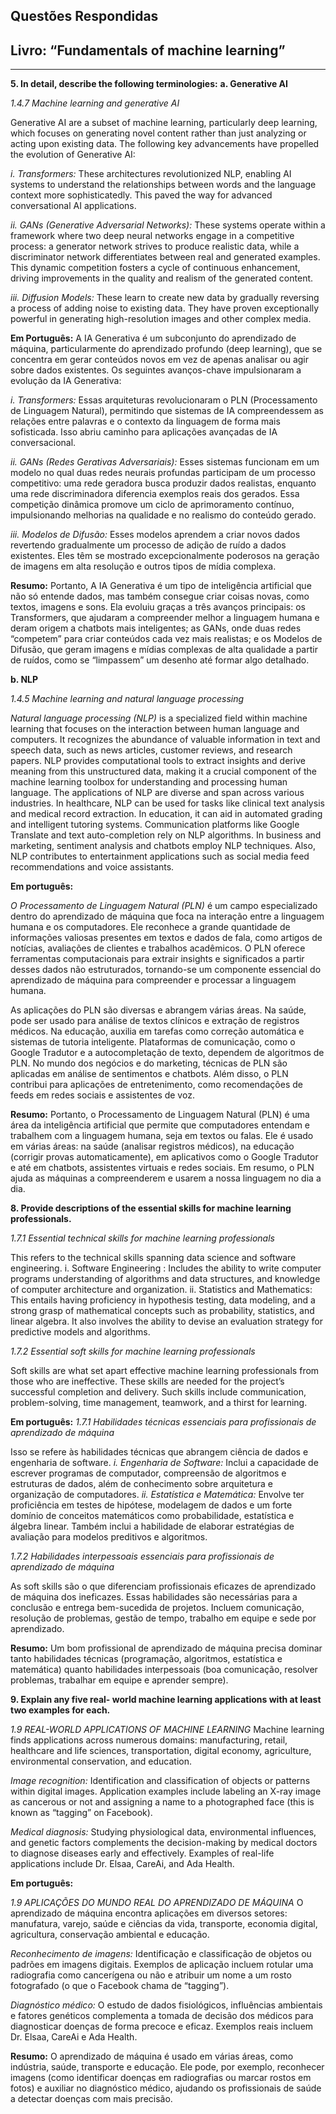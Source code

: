 ## **Questões Respondidas** 

<h2>Livro:  “Fundamentals of machine learning”</h2>
<hr/>

**5. In detail, describe the following terminologies:**
**a. Generative AI** 

*1.4.7 Machine learning and generative AI*

Generative AI are a subset of machine learning, particularly deep learning, which focuses on generating novel content rather than just analyzing or acting upon existing data. The following key advancements have propelled the evolution of Generative AI:

*i. Transformers:* These architectures revolutionized NLP, enabling AI systems to understand the relationships between words and the language context more sophisticatedly. This paved the way for advanced conversational AI applications.

*ii. GANs (Generative Adversarial Networks):* These systems operate within a framework where two deep neural networks engage in a competitive process: a generator network strives to produce realistic data, while a discriminator network differentiates between real and generated examples. This dynamic competition fosters a cycle of continuous enhancement, driving improvements in the quality and realism of the generated content.

*iii. Diffusion Models:* These learn to create new data by gradually reversing a process of adding noise to existing data. They have proven exceptionally powerful in generating high-resolution images and other complex media.

**Em Português:**
A IA Generativa é um subconjunto do aprendizado de máquina, particularmente do aprendizado profundo (deep learning), que se concentra em gerar conteúdos novos em vez de apenas analisar ou agir sobre dados existentes. Os seguintes avanços-chave impulsionaram a evolução da IA Generativa:

*i. Transformers:* Essas arquiteturas revolucionaram o PLN (Processamento de Linguagem Natural), permitindo que sistemas de IA compreendessem as relações entre palavras e o contexto da linguagem de forma mais sofisticada. Isso abriu caminho para aplicações avançadas de IA conversacional.

*ii. GANs (Redes Gerativas Adversariais):* Esses sistemas funcionam em um modelo no qual duas redes neurais profundas  participam de um processo competitivo: uma rede geradora busca produzir  dados realistas, enquanto uma rede discriminadora diferencia exemplos  reais dos gerados. Essa competição dinâmica promove um ciclo de  aprimoramento contínuo, impulsionando melhorias na qualidade e no  realismo do conteúdo gerado.

*iii. Modelos de Difusão:* Esses modelos aprendem a criar novos dados  revertendo gradualmente um processo de adição de ruído a dados existentes. Eles têm se mostrado excepcionalmente poderosos na geração de imagens em alta resolução e outros tipos de mídia complexa.

**Resumo:**
Portanto, A IA Generativa é um tipo de inteligência artificial que não só entende dados, mas também consegue criar coisas novas, como textos, imagens e sons. Ela evoluiu graças a três avanços principais: os Transformers, que ajudaram a compreender melhor a linguagem humana e deram origem a chatbots mais inteligentes; as GANs, onde duas redes “competem” para criar conteúdos cada vez mais realistas; e os Modelos de Difusão, que geram imagens e mídias complexas de alta qualidade a partir de ruídos, como se “limpassem” um desenho até formar algo detalhado.

**b. NLP** 

*1.4.5 Machine learning and natural language processing*

*Natural language processing (NLP)* is a specialized field within machine learning that focuses on the interaction between human language and computers. It recognizes the abundance of valuable information in text  and speech data, such as news articles, customer reviews, and research papers. NLP provides computational tools to extract insights and derive  meaning from this unstructured data, making it a crucial component of the machine learning toolbox for understanding and processing human  language. 
The applications of NLP are diverse and span across various industries.  In healthcare, NLP can be used for tasks like clinical text analysis and  medical record extraction. In education, it can aid in automated grading  and intelligent tutoring systems. Communication platforms like Google  Translate and text auto-completion rely on NLP algorithms. In business  and marketing, sentiment analysis and chatbots employ NLP techniques.  Also, NLP contributes to entertainment applications such as social media  feed recommendations and voice assistants. 

**Em português:**

*O Processamento de Linguagem Natural (PLN)* é um campo especializado dentro do aprendizado de máquina que foca na interação entre a linguagem humana e os computadores. Ele reconhece a grande quantidade de informações valiosas presentes em textos e dados de fala, como artigos de notícias, avaliações de clientes e trabalhos acadêmicos. O PLN oferece ferramentas computacionais para extrair insights e significados a partir desses dados não estruturados, tornando-se um componente essencial do aprendizado de máquina para compreender e processar a linguagem humana.

As aplicações do PLN são diversas e abrangem várias áreas. Na saúde, pode ser usado para análise de textos clínicos e extração de registros médicos. Na educação, auxilia em tarefas como correção automática e sistemas de tutoria inteligente. Plataformas de comunicação, como o Google Tradutor e a autocompletação de texto, dependem de algoritmos de PLN. No mundo dos negócios e do marketing, técnicas de PLN são aplicadas em análise de sentimentos e chatbots. Além disso, o PLN contribui para aplicações de entretenimento, como recomendações de feeds em redes sociais e assistentes de voz.

**Resumo:**
Portanto, o Processamento de Linguagem Natural (PLN) é uma área da inteligência artificial que permite que computadores entendam e trabalhem com a linguagem humana, seja em textos ou falas. Ele é usado em várias áreas: na saúde (analisar registros médicos), na educação (corrigir provas automaticamente), em aplicativos como o Google Tradutor e até em chatbots, assistentes virtuais e redes sociais. Em resumo, o PLN ajuda as máquinas a compreenderem e usarem a nossa linguagem no dia a dia.

**8. Provide descriptions of the essential skills for machine learning professionals.**

*1.7.1 Essential technical skills for machine learning professionals*

This refers to the technical skills spanning data science and software engineering.
i. Software Engineering : Includes the ability to write computer programs understanding of algorithms and data structures, and knowledge of computer architecture and organization.
ii. Statistics and Mathematics: This entails having proficiency in hypothesis testing, data modeling, and a strong grasp of mathematical concepts such as probability, statistics, and linear algebra. It also involves the ability to devise an evaluation strategy for predictive models and algorithms.

*1.7.2 Essential soft skills for machine learning professionals*

Soft skills are what set apart effective machine learning professionals from those who are ineffective. These skills are needed for the project’s successful completion and delivery. Such skills include communication, problem-solving, time management, teamwork, and a thirst for learning.

**Em português:**
*1.7.1 Habilidades técnicas essenciais para profissionais de aprendizado de máquina*

Isso se refere às habilidades técnicas que abrangem ciência de dados e engenharia de software.
*i. Engenharia de Software:* Inclui a capacidade de escrever programas de computador, compreensão de algoritmos e estruturas de dados, além de conhecimento sobre arquitetura e organização de computadores.
*ii. Estatística e Matemática:* Envolve ter proficiência em testes de hipótese, modelagem de dados e um forte domínio de conceitos matemáticos como probabilidade, estatística e álgebra linear. Também inclui a habilidade de elaborar estratégias de avaliação para modelos preditivos e algoritmos.

*1.7.2 Habilidades interpessoais essenciais para profissionais de aprendizado de máquina*

As soft skills são o que diferenciam profissionais eficazes de aprendizado de máquina dos ineficazes. Essas habilidades são necessárias para a conclusão e entrega bem-sucedida de projetos. Incluem comunicação, resolução de problemas, gestão de tempo, trabalho em equipe e sede por aprendizado.

**Resumo:**
Um bom profissional de aprendizado de máquina precisa dominar tanto habilidades técnicas (programação, algoritmos, estatística e matemática) quanto habilidades interpessoais (boa comunicação, resolver problemas, trabalhar em equipe e aprender sempre).

**9. Explain any five real- world machine learning applications with at least two examples for each.**

*1.9 REAL-WORLD APPLICATIONS OF MACHINE LEARNING*
Machine learning finds applications across numerous domains: manufacturing, retail, healthcare and life sciences, transportation, digital economy, agriculture, environmental conservation, and education.

*Image recognition:* Identification and classification of objects or patterns within digital
images. Application examples include labeling an X-ray image as
cancerous or not and assigning a name to a photographed face
(this is known as “tagging” on Facebook).

*Medical diagnosis:* Studying physiological data, environmental influences, and genetic factors complements the decision-making by medical doctors to diagnose diseases early and effectively. Examples of real-life applications include Dr. Elsaa, CareAi, and Ada Health.

**Em português:**

*1.9 APLICAÇÕES DO MUNDO REAL DO APRENDIZADO DE MÁQUINA*
O aprendizado de máquina encontra aplicações em diversos setores: manufatura, varejo, saúde e ciências da vida, transporte, economia digital, agricultura, conservação ambiental e educação.

*Reconhecimento de imagens:* Identificação e classificação de objetos ou padrões em imagens digitais. Exemplos de aplicação incluem rotular uma radiografia como cancerígena ou não e atribuir um nome a um rosto fotografado (o que o Facebook chama de “tagging”).

*Diagnóstico médico:* O estudo de dados fisiológicos, influências ambientais e fatores genéticos complementa a tomada de decisão dos médicos para diagnosticar doenças de forma precoce e eficaz. Exemplos reais incluem Dr. Elsaa, CareAi e Ada Health.

**Resumo:**
O aprendizado de máquina é usado em várias áreas, como indústria, saúde, transporte e educação. Ele pode, por exemplo, reconhecer imagens (como identificar doenças em radiografias ou marcar rostos em fotos) e auxiliar no diagnóstico médico, ajudando os profissionais de saúde a detectar doenças com mais precisão.